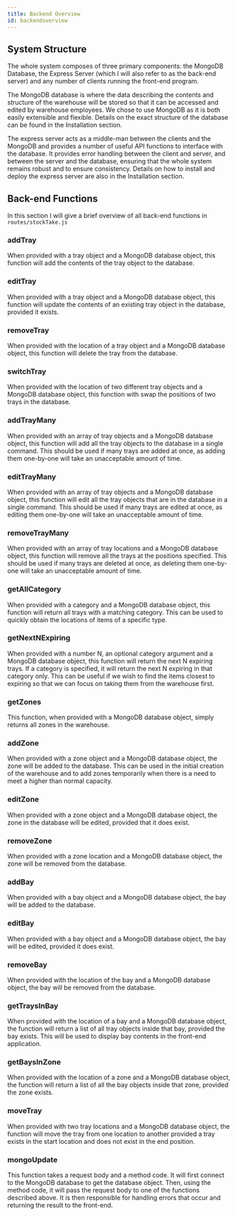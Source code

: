 ```yaml
---
title: Backend Overview
id: backendoverview
---
```


## System Structure
The whole system composes of three primary components: the MongoDB Database, the Express Server (which I will also refer to as the back-end server) and any number of clients running the front-end program.

The MongoDB database is where the data describing the contents and structure of the warehouse will be stored so that it can be accessed and edited by warehouse employees. We chose to use MongoDB as it is both easily extensible and flexible. Details on the exact structure of the database can be found in the Installation section.

The express server acts as a middle-man between the clients and the MongoDB and provides a number of useful API functions to interface with the database. It provides error handling between the client and server, and between the server and the database, ensuring that the whole system remains robust and to ensure consistency. Details on how to install and deploy the express server are also in the Installation section.

## Back-end Functions
In this section I will give a brief overview of all back-end functions in `routes/stockTake.js`

### addTray
When provided with a tray object and a MongoDB database object, this function will add the contents of the tray object to the database.

### editTray
When provided with a tray object and a MongoDB database object, this function will update the contents of an existing tray object in the database, provided it exists.

### removeTray
When provided with the location of a tray object and a MongoDB database object, this function will delete the tray from the database.

### switchTray
When provided with the location of two different tray objects and a MongoDB database object, this function with swap the positions of two trays in the database.

### addTrayMany
When provided with an array of tray objects and a MongoDB database object, this function will add all the tray objects to the database in a single command. This should be used if many trays are added at once, as adding them one-by-one will take an unacceptable amount of time. 

### editTrayMany
When provided with an array of tray objects and a MongoDB database object, this function will edit all the tray objects that are in the database in a single command. This should be used if many trays are edited at once, as editing them one-by-one will take an unacceptable amount of time. 

### removeTrayMany
When provided with an array of tray locations and a MongoDB database object, this function will remove all the trays at the positions specified. This should be used if many trays are deleted at once, as deleting them one-by-one will take an unacceptable amount of time. 

### getAllCategory
When provided with a category and a MongoDB database object, this function will return all trays with a matching category. This can be used to quickly obtain the locations of items of a specific type.

### getNextNExpiring
When provided with a number N, an optional category argument and a MongoDB database object, this function will return the next N expiring trays. If a category is specified, it will return the next N expiring in that category only. This can be useful if we wish to find the items closest to expiring so that we can focus on taking them from the warehouse first.

### getZones
This function, when provided with a MongoDB database object, simply returns all zones in the warehouse.

### addZone
When provided with a zone object and a MongoDB database object, the zone will be added to the database. This can be used in the initial creation of the warehouse and to add zones temporarily when there is a need to meet a higher than normal capacity.

### editZone
When provided with a zone object and a MongoDB database object, the zone in the database will be edited, provided that it does exist.

### removeZone
When provided with a zone location and a MongoDB database object, the zone will be removed from the database.

### addBay
When provided with a bay object and a MongoDB database object, the bay will be added to the database.

### editBay
When provided with a bay object and a MongoDB database object, the bay will be edited, provided it does exist.

### removeBay
When provided with the location of the bay and a MongoDB database object, the bay will be removed from the database.

### getTraysInBay
When provided with the location of a bay and a MongoDB database object, the function will return a list of all tray objects inside that bay, provided the bay exists. This will be used to display bay contents in the front-end application.

### getBaysInZone
When provided with the location of a zone and a MongoDB database object, the function will return a list of all the bay objects inside that zone, provided the zone exists.

### moveTray
When provided with two tray locations and a MongoDB database object, the function will move the tray from one location to another provided a tray exists in the start location and does not exist in the end position.

### mongoUpdate
This function takes a request body and a method code. It will first connect to the MongoDB database to get the database object. Then, using the method code, it will pass the request body to one of the functions described above. It is then responsible for handling errors that occur and returning the result to the front-end.

